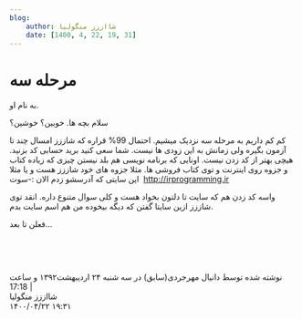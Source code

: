 ```yaml
---
blog:
    author: شااززز منگولیا
    date: [1400, 4, 22, 19, 31]
---
```

# مرحله سه

<div class="cnt">
<div>به نام او.</div>
<p></p>
<p>سلام بچه ها. خوبین؟ خوشین؟ </p>
<p>کم کم داریم به مرحله سه نزدیک میشیم. احتمال 99% قراره که شاززز امسال چند تا آزمون بگیره ولی زمانش به این زودی ها نیست. شما سعی کنید برید حسابی کد بزنید. هیچی بهتر از کد زدن نیست. اونایی که برنامه نویسی هم بلد نیستن چیزی که زیاده کتاب و جزوه روی اینترنت و توی کتاب فروشی ها. مثلا جزوه های خود شاززز هست و یا مثلا این سایتی که آدرسشو زدم الان :-سوت  <a href="http://irprogramming.ir/" target="_blank">http://irprogramming.ir</a></p>
<p>واسه کد زدن هم که سایت تا دلتون بخواد هست و کلی سوال متنوع داره. انقد توی شاززز ازین سایتا گفتن که دیگه بیخوده من هم اسم سایت بدم.</p>
<p>فعلن تا بعد...</p>
<p><br/></p>
<p><a href="http://irprogramming.ir/" target="_blank"><br/></a></p>
<p></p>
<div><p></p></div>
<div class="postDesc">نوشته شده توسط دانیال مهرجردی(سابق) در سه شنبه ۲۴ اردیبهشت۱۳۹۲ و ساعت 17:18 
	 |</div>
</div>

<div class="blog-info">
    <div class="blog-author">شااززز منگولیا</div>
    <div class="blog-date">۱۴۰۰/۰۴/۲۲ ۱۹:۳۱</div>
</div>

